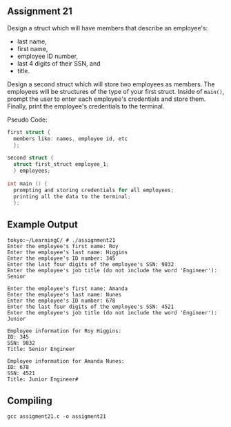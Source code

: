 ## Assignment 21
Design a struct which will have members that describe an employee's: 
+ last name, 
+ first name, 
+ employee ID number,
+ last 4 digits of their SSN, and
+ title.

Design a second struct which will store two employees as members. The employees will be structures of the type of your first struct. Inside of `main()`, prompt the user to enter each employee's credentials and store them. Finally, print the employee's credentials to the terminal.

Pseudo Code:
```c
first struct {
  members like: names, employee id, etc
  };
  
second struct {
  struct first_struct employee_1;
  } employees;
  
int main () {
  prompting and storing credentials for all employees;
  printing all the data to the terminal;
  };
```

## Example Output
```terminal_session
tokyo:~/LearningC/ # ./assignment21                                       
Enter the employee's first name: Roy
Enter the employee's last name: Higgins
Enter the employee's ID number: 345
Enter the last four digits of the employee's SSN: 9832
Enter the employee's job title (do not include the word 'Engineer'): Senior

Enter the employee's first name: Amanda
Enter the employee's last name: Nunes
Enter the employee's ID number: 678
Enter the last four digits of the employee's SSN: 4521
Enter the employee's job title (do not include the word 'Engineer'): Junior

Employee information for Roy Higgins: 
ID: 345
SSN: 9832
Title: Senior Engineer

Employee information for Amanda Nunes: 
ID: 678
SSN: 4521
Title: Junior Engineer#      
```

## Compiling
```
gcc assigment21.c -o assigment21
```
